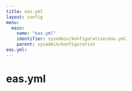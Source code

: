 ```yaml
---
title: eas.yml
layout: config
menu:
  main:
    name: "eas.yml"
    identifier: sysadmin/konfiguration/eas.yml
    parent: sysadmin/konfiguration
eas.yml:
---
```

# eas.yml